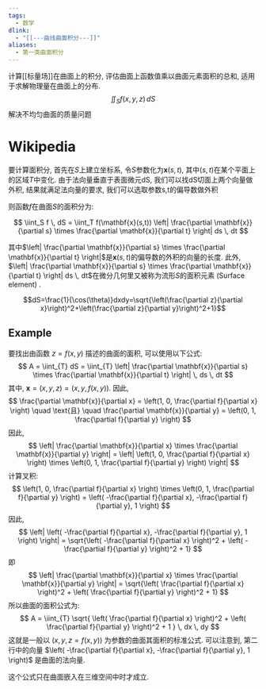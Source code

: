 ```yaml
---
tags:
  - 数学
dlink:
  - "[[---曲线曲面积分---]]"
aliases:
  - 第一类曲面积分
---
```

计算[[标量场]]在曲面上的积分, 评估曲面上函数值乘以曲面元素面积的总和, 适用于求解物理量在曲面上的分布. 
$$\iint_{S} f(x, y, z) \, dS $$
解决不均匀曲面的质量问题

# Wikipedia
要计算面积分, 首先在$S$上建立坐标系, 令$S$参数化为$\mathbf{x}(s, t)$, 其中$(s, t)$在某个平面上的区域$T$中变化. 由于法向量垂直于表面微元dS, 我们可以找dS切面上两个向量做外积, 结果就满足法向量的要求, 我们可以选取参数s,t的偏导数做外积

则函数$f$在曲面$S$的面积分为: 

$$
\iint_S f \, dS = \iint_T f(\mathbf{x}(s,t)) \left| \frac{\partial \mathbf{x}}{\partial s} \times \frac{\partial \mathbf{x}}{\partial t} \right| ds \, dt
$$

其中$\left| \frac{\partial \mathbf{x}}{\partial s} \times \frac{\partial \mathbf{x}}{\partial t} \right|$是$\mathbf{x}(s, t)$的偏导数的外积的向量的长度. 此外, $\left| \frac{\partial \mathbf{x}}{\partial s} \times \frac{\partial \mathbf{x}}{\partial t} \right| ds \, dt$在微分几何里又被称为流形$S$的面积元素 (Surface element) . 



$$dS=\frac{1}{\cos(\theta)}dxdy=\sqrt{\left(\frac{\partial z}{\partial x}\right)^2+\left(\frac{\partial z}{\partial y}\right)^2+1}$$


## Example

要找出由函数 $z = f(x, y)$ 描述的曲面的面积, 可以使用以下公式: 
$$
A = \iint_{T} dS = \iint_{T} \left| \frac{\partial \mathbf{x}}{\partial s} \times \frac{\partial \mathbf{x}}{\partial t} \right| \, ds \, dt
$$
其中, $\mathbf{x} = (x, y, z) = (x, y, f(x, y))$. 因此, 
$$
\frac{\partial \mathbf{x}}{\partial x} = \left(1, 0, \frac{\partial f}{\partial x} \right) \quad \text{且} \quad \frac{\partial \mathbf{x}}{\partial y} = \left(0, 1, \frac{\partial f}{\partial y} \right)
$$
因此, 
$$
\left| \frac{\partial \mathbf{x}}{\partial x} \times \frac{\partial \mathbf{x}}{\partial y} \right| = \left| \left(1, 0, \frac{\partial f}{\partial x} \right) \times \left(0, 1, \frac{\partial f}{\partial y} \right) \right|
$$
计算叉积: 
$$
\left(1, 0, \frac{\partial f}{\partial x} \right) \times \left(0, 1, \frac{\partial f}{\partial y} \right) = \left( -\frac{\partial f}{\partial x}, -\frac{\partial f}{\partial y}, 1 \right)
$$
因此, 
$$
\left| \left( -\frac{\partial f}{\partial x}, -\frac{\partial f}{\partial y}, 1 \right) \right| = \sqrt{\left( -\frac{\partial f}{\partial x} \right)^2 + \left( -\frac{\partial f}{\partial y} \right)^2 + 1}
$$
即
$$
\left| \frac{\partial \mathbf{x}}{\partial x} \times \frac{\partial \mathbf{x}}{\partial y} \right| = \sqrt{\left( \frac{\partial f}{\partial x} \right)^2 + \left( \frac{\partial f}{\partial y} \right)^2 + 1}
$$
所以曲面的面积公式为: 
$$
A = \iint_{T} \sqrt{ \left( \frac{\partial f}{\partial x} \right)^2 + \left( \frac{\partial f}{\partial y} \right)^2 + 1 } \, dx \, dy
$$
这就是一般以 $(x, y, z = f(x, y))$ 为参数的曲面其面积的标准公式. 可以注意到, 第二行中的向量 $\left( -\frac{\partial f}{\partial x}, -\frac{\partial f}{\partial y}, 1 \right)$ 是曲面的法向量. 

这个公式只在曲面嵌入在三维空间中时才成立. 